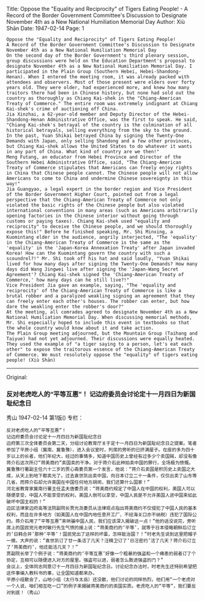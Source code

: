 Title: Oppose the "Equality and Reciprocity" of Tigers Eating People! - A Record of the Border Government Committee's Discussion to Designate November 4th as a New National Humiliation Memorial Day
Author: Xiù Shān
Date: 1947-02-14
Page: 1

    Oppose the "Equality and Reciprocity" of Tigers Eating People!
    A Record of the Border Government Committee's Discussion to Designate November 4th as a New National Humiliation Memorial Day
    On the second day of the Border Government's third plenary session, group discussions were held on the Education Department's proposal to designate November 4th as a New National Humiliation Memorial Day. I participated in the Plain Group (Southern Hebei, Hebei-Shandong-Henan). When I entered the meeting room, it was already packed with attendees and observers. Most of those present were elders over forty years old. They were older, had experienced more, and knew how many traitors there had been in Chinese history, but none had sold out the country as thoroughly as Chiang Kai-shek in the "Chiang-American Treaty of Commerce." The entire room was extremely indignant at Chiang Kai-shek's crime of auctioning off China.
    Jia Xinzhai, a 62-year-old member and Deputy Director of the Hebei-Shandong-Henan Administrative Office, was the first to speak. He said, "Chiang Kai-shek's betrayal of the country is the culmination of all historical betrayals, selling everything from the sky to the ground. In the past, Yuan Shikai betrayed China by signing the Twenty-One Demands with Japan, only selling Shandong and a few other provinces, but Chiang Kai-shek allows the United States to do whatever it wants in any part of China. What kind of country are we then!"
    Meng Futang, an educator from Hebei Province and Director of the Southern Hebei Administrative Office, said, "The Chiang-American Treaty of Commerce stipulates that Americans can freely enjoy rights in China that Chinese people cannot. The Chinese people will not allow Americans to come to China and undermine Chinese sovereignty in this way!"
    Jia Guangyao, a legal expert in the border region and Vice President of the Border Government Higher Court, pointed out from a legal perspective that the Chiang-American Treaty of Commerce not only violated the basic rights of the Chinese people but also violated international conventions in many areas (such as Americans arbitrarily opening factories in the Chinese interior without going through customs or paying taxes). Chiang Kai-shek used "equality and reciprocity" to deceive the Chinese people, and we should thoroughly expose this!" Before he finished speaking, Mr. Shi Minxing, a Kuomintang elder in the audience, angrily interjected, "The 'equality' in the Chiang-American Treaty of Commerce is the same as the 'equality' in the 'Japan-Korea Annexation Treaty' after Japan invaded Korea! How can the Kuomintang govern the country with such a scoundrel?!" Mr. Shi took off his hat and said loudly, "Yuan Shikai lived for how many days after signing the Twenty-One Demands? How many days did Wang Jingwei live after signing the 'Japan-Wang Secret Agreement'? Chiang Kai-shek signed the 'Chiang-American Treaty of Commerce,' how many days can he still live?!"
    Vice President Jia gave an example, saying, "The 'equality and reciprocity' of the Chiang-American Treaty of Commerce is like a brutal robber and a paralyzed weakling signing an agreement that they can freely enter each other's houses. The robber can enter, but how dare the weakling enter the robber's door?"
    At the meeting, all comrades agreed to designate November 4th as a New National Humiliation Memorial Day. When discussing memorial methods, Mr. Shi especially hoped to include this event in textbooks so that the whole country would know about it and take action.
    The Plain Group meeting adjourned, but the Mountain Group (Taihang and Taiyue) had not yet adjourned. Their discussions were equally heated. They used the example of "a tiger saying to a person, let's eat each other" to expose the traitorous essence of the Chiang-American Treaty of Commerce. We must resolutely oppose the "equality" of tigers eating people! (Xiù Shān)



<hr /> 

Original: 


### 反对老虎吃人的“平等互惠”！  记边府委员会讨论定十一月四日为新国耻纪念日
秀山
1947-02-14
第1版()
专栏：

    反对老虎吃人的“平等互惠”！
    记边府委员会讨论定十一月四日为新国耻纪念日
    边府第三次全体委员会第二天，分组讨论教育厅关于定十一月四日为新国耻纪念日之提案。笔者参加了平原小组（冀南、冀鲁豫），进入会议室时，列席的旁听的已挤满屋子。在座的多为四十岁以上的长者，他们年纪大，经过的事情多，知道中国历史上曾经有过多少个卖国贼，却没有像蒋介石这次所订“蒋美商约”卖国卖的干净。对于蒋介石此种拍卖中国的罪行，全场极为愤慨。
    冀鲁豫行署副主任六十二岁的贾心斋委员第一个发言，他说：“蒋介石卖国是积历史上卖国之大成，从天上到地下都卖光了。过去袁世凯出卖中国，向日本订立二十一条件，仅仅出卖了山东等几省，而蒋介石却允许美国在中国任何地方胡闹，我们还算什么国家！”
    河北省教育家冀南行署主任孟夫唐委员说：“蒋美商约规定了中国人在中国的权利，美国人可以随便享受，中国人不能享受的权利，美国人倒可以享受，中国人民是不允许美国人进中国来如此破坏中国主权的！”
    边区法律家边府高等法院副院长贾光尧委员从法律观点指出蒋美商约不仅侵犯了中国人民的基本权利，而且在许多地方（如美国人在中国内地任意开工厂、不经海关口亦不纳税）违犯了国际公约。蒋介石用了“平等互惠”来哄骗中国人民，我们应该深入揭破这一点！”他的话没说完，旁听席上的国民党元老时敏行先生气愤的接上说：“蒋美商约的‘平等’，就等于日本侵略朝鲜后订立的‘日韩合并’那种‘平等’！国民党出了这样的坏蛋，怎样能治国？！”时老先生说到这里把帽子一摘，大声的说：“袁世凯订了廿一条活了几天？汪精卫订了‘日汪密约’活了几天？蒋介石订立了‘蒋美商约’，他还能活几天？！”
    贾副院长举了个例子说：“蒋美商约的‘平等互惠’好像一个粗暴的强盗和一个瘫患的弱者订了个协定，互相可以随便进入对方的屋里。强盗可以进，弱者怎么敢进强盗的门？”
    会议上，全体同志同意订十一月四日为新国耻纪念日。讨论纪念办法时，时老先生还特别希望把这件事编入教科书的事，让全国知道都来办。
    平原小组散会了，山地小组（太行与太岳）还没散，他们讨论的同样热烈，他们用“一个老虎对一个人说，咱们相互吃一口”的例子来揭破蒋美商约的卖国实质。老虎吃人的“平等”，我们要反对到底！（秀山）
